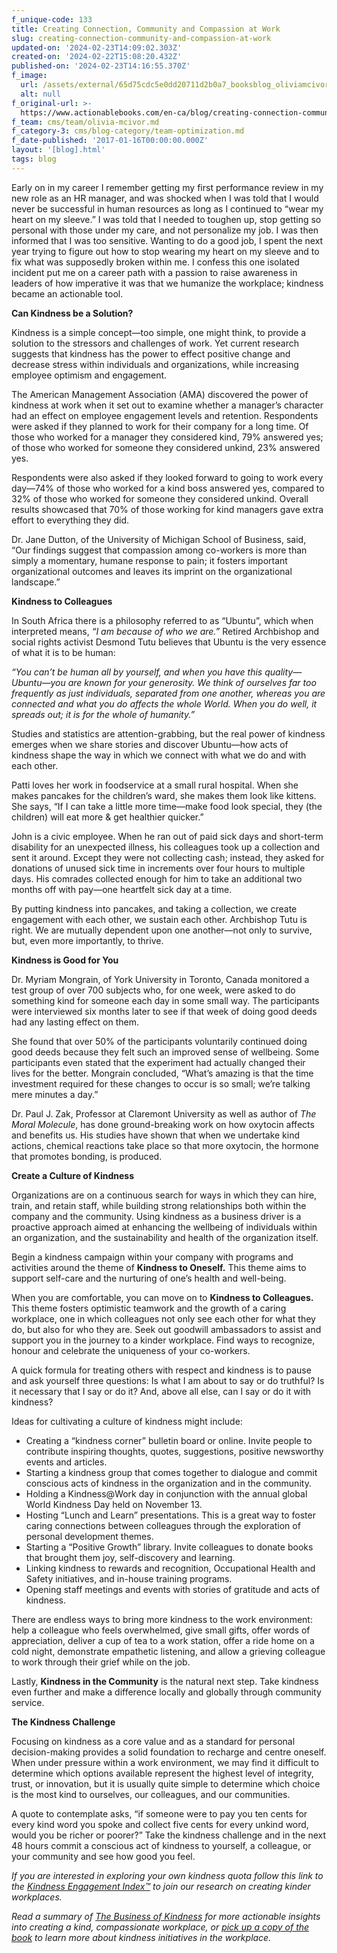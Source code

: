 ```yaml
---
f_unique-code: 133
title: Creating Connection, Community and Compassion at Work
slug: creating-connection-community-and-compassion-at-work
updated-on: '2024-02-23T14:09:02.303Z'
created-on: '2024-02-22T15:08:20.432Z'
published-on: '2024-02-23T14:16:55.370Z'
f_image:
  url: /assets/external/65d75cdc5e0dd20711d2b0a7_booksblog_oliviamcivor.jpeg
  alt: null
f_original-url: >-
  https://www.actionablebooks.com/en-ca/blog/creating-connection-community-and-compassion-at-work/
f_team: cms/team/olivia-mcivor.md
f_category-3: cms/blog-category/team-optimization.md
f_date-published: '2017-01-16T00:00:00.000Z'
layout: '[blog].html'
tags: blog
---
```


Early on in my career I remember getting my first performance review in my new role as an HR manager, and was shocked when I was told that I would never be successful in human resources as long as I continued to “wear my heart on my sleeve.” I was told that I needed to toughen up, stop getting so personal with those under my care, and not personalize my job. I was then informed that I was too sensitive. Wanting to do a good job, I spent the next year trying to figure out how to stop wearing my heart on my sleeve and to fix what was supposedly broken within me. I confess this one isolated incident put me on a career path with a passion to raise awareness in leaders of how imperative it was that we humanize the workplace; kindness became an actionable tool.

**Can Kindness be a Solution?**

Kindness is a simple concept—too simple, one might think, to provide a solution to the stressors and challenges of work. Yet current research suggests that kindness has the power to effect positive change and decrease stress within individuals and organizations, while increasing employee optimism and engagement.

The American Management Association (AMA) discovered the power of kindness at work when it set out to examine whether a manager’s character had an effect on employee engagement levels and retention. Respondents were asked if they planned to work for their company for a long time. Of those who worked for a manager they considered kind, 79% answered yes; of those who worked for someone they considered unkind, 23% answered yes.

Respondents were also asked if they looked forward to going to work every day—74% of those who worked for a kind boss answered yes, compared to 32% of those who worked for someone they considered unkind. Overall results showcased that 70% of those working for kind managers gave extra effort to everything they did.

Dr. Jane Dutton, of the University of Michigan School of Business, said, “Our findings suggest that compassion among co-workers is more than simply a momentary, humane response to pain; it fosters important organizational outcomes and leaves its imprint on the organizational landscape.”

**Kindness to Colleagues**

In South Africa there is a philosophy referred to as “Ubuntu”, which when interpreted means, _“I am because of who we are.”_ Retired Archbishop and social rights activist Desmond Tutu believes that Ubuntu is the very essence of what it is to be human:

_“You can’t be human all by yourself, and when you have this quality—Ubuntu—you are known for your generosity. We think of ourselves far too frequently as just individuals, separated from one another, whereas you are connected and what you do affects the whole World. When you do well, it spreads out; it is for the whole of humanity.”_

Studies and statistics are attention-grabbing, but the real power of kindness emerges when we share stories and discover Ubuntu—how acts of kindness shape the way in which we connect with what we do and with each other.

Patti loves her work in foodservice at a small rural hospital. When she makes pancakes for the children’s ward, she makes them look like kittens. She says, “If I can take a little more time—make food look special, they (the children) will eat more & get healthier quicker.”

John is a civic employee. When he ran out of paid sick days and short-term disability for an unexpected illness, his colleagues took up a collection and sent it around. Except they were not collecting cash; instead, they asked for donations of unused sick time in increments over four hours to multiple days. His comrades collected enough for him to take an additional two months off with pay—one heartfelt sick day at a time.

By putting kindness into pancakes, and taking a collection, we create engagement with each other, we sustain each other. Archbishop Tutu is right. We are mutually dependent upon one another—not only to survive, but, even more importantly, to thrive.

**Kindness is Good for You**

Dr. Myriam Mongrain, of York University in Toronto, Canada monitored a test group of over 700 subjects who, for one week, were asked to do something kind for someone each day in some small way. The participants were interviewed six months later to see if that week of doing good deeds had any lasting effect on them.

She found that over 50% of the participants voluntarily continued doing good deeds because they felt such an improved sense of wellbeing. Some participants even stated that the experiment had actually changed their lives for the better. Mongrain concluded, “What’s amazing is that the time investment required for these changes to occur is so small; we’re talking mere minutes a day.”

Dr. Paul J. Zak, Professor at Claremont University as well as author of _The Moral Molecule_, has done ground-breaking work on how oxytocin affects and benefits us. His studies have shown that when we undertake kind actions, chemical reactions take place so that more oxytocin, the hormone that promotes bonding, is produced.

**Create a Culture of Kindness**

Organizations are on a continuous search for ways in which they can hire, train, and retain staff, while building strong relationships both within the company and the community. Using kindness as a business driver is a proactive approach aimed at enhancing the wellbeing of individuals within an organization, and the sustainability and health of the organization itself.

Begin a kindness campaign within your company with programs and activities around the theme of **Kindness to Oneself.** This theme aims to support self-care and the nurturing of one’s health and well-being.

When you are comfortable, you can move on to **Kindness to Colleagues.** This theme fosters optimistic teamwork and the growth of a caring workplace, one in which colleagues not only see each other for what they do, but also for who they are. Seek out goodwill ambassadors to assist and support you in the journey to a kinder workplace. Find ways to recognize, honour and celebrate the uniqueness of your co-workers.

A quick formula for treating others with respect and kindness is to pause and ask yourself three questions: Is what I am about to say or do truthful? Is it necessary that I say or do it? And, above all else, can I say or do it with kindness?

Ideas for cultivating a culture of kindness might include:

*   Creating a “kindness corner” bulletin board or online. Invite people to contribute inspiring thoughts, quotes, suggestions, positive newsworthy events and articles.
*   Starting a kindness group that comes together to dialogue and commit conscious acts of kindness in the organization and in the community.
*   Holding a Kindness@Work day in conjunction with the annual global World Kindness Day held on November 13.
*   Hosting “Lunch and Learn” presentations. This is a great way to foster caring connections between colleagues through the exploration of personal development themes.
*   Starting a “Positive Growth” library. Invite colleagues to donate books that brought them joy, self-discovery and learning.
*   Linking kindness to rewards and recognition, Occupational Health and Safety initiatives, and in-house training programs.
*   Opening staff meetings and events with stories of gratitude and acts of kindness.

There are endless ways to bring more kindness to the work environment: help a colleague who feels overwhelmed, give small gifts, offer words of appreciation, deliver a cup of tea to a work station, offer a ride home on a cold night, demonstrate empathetic listening, and allow a grieving colleague to work through their grief while on the job.

Lastly, **Kindness in the Community** is the natural next step. Take kindness even further and make a difference locally and globally through community service.

**The Kindness Challenge**

Focusing on kindness as a core value and as a standard for personal decision-making provides a solid foundation to recharge and centre oneself. When under pressure within a work environment, we may find it difficult to determine which options available represent the highest level of integrity, trust, or innovation, but it is usually quite simple to determine which choice is the most kind to ourselves, our colleagues, and our communities.

A quote to contemplate asks, “if someone were to pay you ten cents for every kind word you spoke and collect five cents for every unkind word, would you be richer or poorer?” Take the kindness challenge and in the next 48 hours commit a conscious act of kindness to yourself, a colleague, or your community and see how good you feel.

_If you are interested in exploring your own kindness quota follow this link to the_ [_Kindness Engagement Index™_](https://www.surveymonkey.com/r/KindnessEngagementIndex-AB-Blog) _to join our research on creating kinder workplaces._

_Read a summary of_ [_The Business of Kindness_](https://www.actionablebooks.com/en-ca/summaries/the-business-of-kindness/) _for more actionable insights into creating a kind, compassionate workplace, or_ [_pick up a copy of the book_](http://store.fairwinds-press.com/do/ppa/39/The_Business_of_Kindness_Twelve_Habits_that_Build_Collaborative_Cultures.html) _to learn more about kindness initiatives in the workplace._
